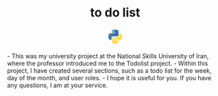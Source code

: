 <h1 align="center">to do list</h1>
<p align="center">
<a href="https://www.python.org" target="_blank"> <img src="https://raw.githubusercontent.com/devicons/devicon/master/icons/python/python-original.svg" alt="python" width="40" height="40"/> </a>
</P>
- This was my university project at the National Skills University of Iran, where the professor introduced me to the Todolist project.
- Within this project, I have created several sections, such as a todo list for the week, day of the month, and user roles.
- I hope it is useful for you. If you have any questions, I am at your service.
